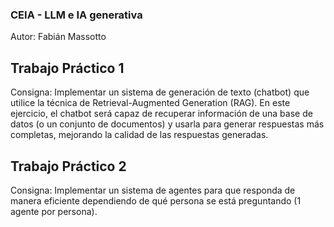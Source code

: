 ### CEIA - LLM e IA generativa

Autor: Fabián Massotto

## Trabajo Práctico 1

Consigna: Implementar un sistema de generación de texto (chatbot) que
utilice la técnica de Retrieval-Augmented Generation (RAG). En
este ejercicio, el chatbot será capaz de recuperar información de
una base de datos (o un conjunto de documentos) y usarla para
generar respuestas más completas, mejorando la calidad de las
respuestas generadas.

## Trabajo Práctico 2

Consigna: Implementar un sistema de agentes
para que responda de manera eficiente dependiendo de qué
persona se está preguntando (1 agente por persona).
